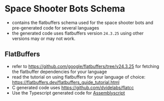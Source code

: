 # Space Shooter Bots Schema
- contains the flatbuffers schema used for the space shooter bots and pre-generated code for several languages
- the generated code uses flatbuffers version `24.3.25` using other versions may or may not work.

## FlatBuffers 
 - refer to https://github.com/google/flatbuffers/tree/v24.3.25 for fetching the flatbuffer dependencies for your language
 - read the tutorial on using flatbuffers for your language of choice: https://flatbuffers.dev/flatbuffers_guide_tutorial.html
 - C generated code uses https://github.com/dvidelabs/flatcc 
 - Use the Typescript generated code for [Assemblyscript](https://www.assemblyscript.org/)

